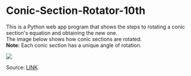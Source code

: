 # Conic-Section-Rotator-10th

<p>
  This is a Python web app program that shows the steps to rotating a conic section's equation and obtaining the new one.<br>
  The image below shows how conic sections are rotated.<br>
  <b>Note:</b> Each conic section has a unique angle of rotation.
</p>

<img src="https://github.com/user-attachments/assets/d0d40c77-2408-4a7b-b0b5-9b7d971f312c">
<p>Source: <a href="https://www.anirdesh.com/math/algebra/rotation-of-conics.php" target="_blank" rel="noopener noreferrer">LINK</a></p>
